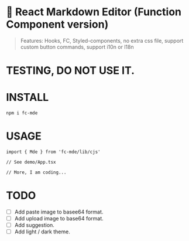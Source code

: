 # 📝 React Markdown Editor (Function Component version)

> Features: Hooks, FC, Styled-components, no extra css file, support custom button commands, support i10n or l18n

# TESTING, DO NOT USE IT.

# INSTALL

```
npm i fc-mde
```

# USAGE

```
import { Mde } from 'fc-mde/lib/cjs'

// See demo/App.tsx

// More, I am coding...
```

# TODO

- [ ] Add paste image to basee64 format.
- [ ] Add upload image to base64 format.
- [ ] Add suggestion.
- [ ] Add light / dark theme.
